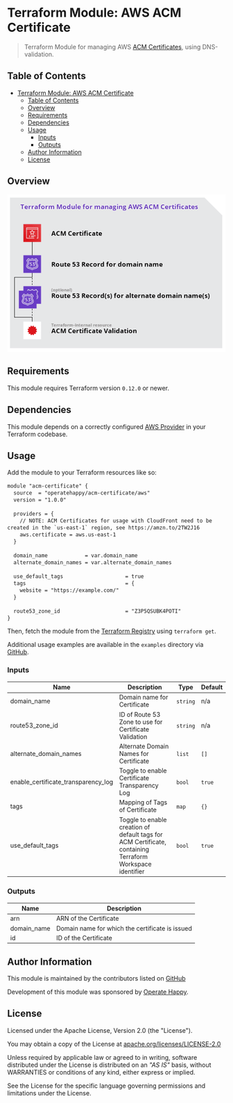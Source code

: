 # Terraform Module: AWS ACM Certificate

> Terraform Module for managing AWS [ACM Certificates](https://docs.aws.amazon.com/acm/latest/userguide/acm-overview.html), using DNS-validation.

## Table of Contents

- [Terraform Module: AWS ACM Certificate](#terraform-module-aws-acm-certificate-dns-records)
  - [Table of Contents](#table-of-contents)
  - [Overview](#overview)
  - [Requirements](#requirements)
  - [Dependencies](#dependencies)
  - [Usage](#usage)
    - [Inputs](#inputs)
    - [Outputs](#outputs)
  - [Author Information](#author-information)
  - [License](#license)

## Overview

![Terraform Module: AWS ACM Certificate](./overview.png "Terraform Module: AWS ACM Certificate")

## Requirements

This module requires Terraform version `0.12.0` or newer.

## Dependencies

This module depends on a correctly configured [AWS Provider](https://www.terraform.io/docs/providers/aws/index.html) in your Terraform codebase.

## Usage

Add the module to your Terraform resources like so:

```hcl
module "acm-certificate" {
  source  = "operatehappy/acm-certificate/aws"
  version = "1.0.0"

  providers = {
    // NOTE: ACM Certificates for usage with CloudFront need to be created in the `us-east-1` region, see https://amzn.to/2TW2J16
    aws.certificate = aws.us-east-1
  }

  domain_name            = var.domain_name
  alternate_domain_names = var.alternate_domain_names

  use_default_tags                    = true
  tags                                = {
    website = "https://example.com/"
  }

  route53_zone_id                     = "Z3P5QSUBK4POTI"
}
```

Then, fetch the module from the [Terraform Registry](https://registry.terraform.io/modules/operatehappy/acm-certificate) using `terraform get`.

Additional usage examples are available in the `examples` directory via [GitHub](https://github.com/operatehappy/terraform-aws-acm-certificate/tree/master/examples).

### Inputs

| Name | Description | Type | Default |
|------|-------------|------|---------|
| domain_name | Domain name for Certificate | `string` | n/a |
| route53_zone_id | ID of Route 53 Zone to use for Certificate Validation | `string` | n/a |
| alternate_domain_names | Alternate Domain Names for Certificate | `list` | `[]` |
| enable_certificate_transparency_log | Toggle to enable Certificate Transparency Log | `bool` | `true` |
| tags | Mapping of Tags of Certificate | `map` | `{}` |
| use_default_tags | Toggle to enable creation of default tags for ACM Certificate, containing Terraform Workspace identifier | `bool` | `true` |

### Outputs

| Name | Description |
|------|-------------|
| arn | ARN of the Certificate |
| domain_name | Domain name for which the certificate is issued |
| id | ID of the Certificate |

## Author Information

This module is maintained by the contributors listed on [GitHub](https://github.com/operatehappy/terraform-aws-acm-certificate/graphs/contributors)

Development of this module was sponsored by [Operate Happy](https://github.com/operatehappy).

## License

Licensed under the Apache License, Version 2.0 (the "License").

You may obtain a copy of the License at [apache.org/licenses/LICENSE-2.0](http://www.apache.org/licenses/LICENSE-2.0)

Unless required by applicable law or agreed to in writing, software distributed under the License is distributed on an _"AS IS"_ basis, without WARRANTIES or conditions of any kind, either express or implied.

See the License for the specific language governing permissions and limitations under the License.
